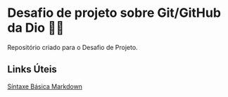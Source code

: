 # Desafio de projeto sobre Git/GitHub da Dio 👩‍🎓
Repositório criado para o Desafio de Projeto.

## Links Úteis
[Síntaxe Básica Markdown](https://www.markdownguide.org/basc-syntax/)

